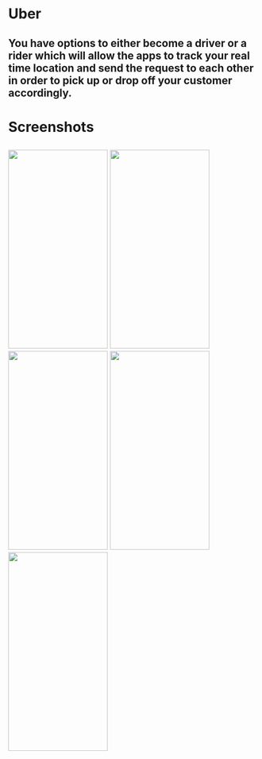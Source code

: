 # Uber
## You have options to either become a driver or a rider which will allow the apps to track your real time location and send the request to each other in order to pick up or drop off your customer accordingly.
# Screenshots
## <img src="https://user-images.githubusercontent.com/80680671/198524306-e26f1162-bf17-4211-ad0e-6234aa5cffa5.png" width="200" height="400" />  <img src="https://user-images.githubusercontent.com/80680671/198524690-d3f0dd2b-885e-4fa5-9a64-753c4adde4a5.png" width="200" height="400" /> <img src="https://user-images.githubusercontent.com/80680671/198525136-22a39a1f-5f5b-46d0-a9af-dfab94bd005f.png" width="200" height="400" /> <img src="https://user-images.githubusercontent.com/80680671/198525326-add7e371-dfc3-4495-b7cc-a73e0c7dc6a1.png" width="200" height="400" /> <img src="https://user-images.githubusercontent.com/80680671/198528365-6653c366-7108-4ab2-9ce6-d748c87c7d37.png" width="200" height="400" />
